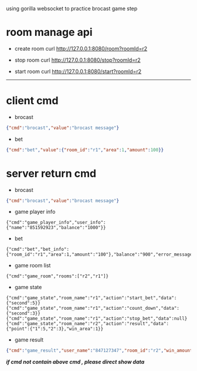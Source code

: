 using gorilla websocket to practice brocast game step  

# room manage api

- create room  curl http://127.0.0.1:8080/room?roomId=r2

- stop room curl http://127.0.0.1:8080/stop?roomId=r2

- start room curl http://127.0.0.1:8080/start?roomId=r2


---



# client cmd

- brocast 
```json
{"cmd":"brocast","value":"brocast message"}
```


- bet

```json
{"cmd":"bet","value":{"room_id":"r1","area":1,"amount":100}}
```


# server return cmd 


- brocast 
```json
{"cmd":"brocast","value":"brocast message"}
```


- game player info
```
{"cmd":"game_player_info","user_info":{"name":"851592923","balance":"1000"}}

```

- bet

```
{"cmd":"bet","bet_info":{"room_id":"r1","area":1,"amount":"100"},"balance":"900","error_message":""}
```



- game room list

```
{"cmd":"game_room","rooms":["r2","r1"]}
```

- game state

```
{"cmd":"game_state","room_name":"r1","action":"start_bet","data":{"second":5}}
{"cmd":"game_state","room_name":"r1","action":"count_down","data":{"second":3}}
{"cmd":"game_state","room_name":"r1","action":"stop_bet","data":null}
{"cmd":"game_state","room_name":"r2","action":"result","data":{"point":{"1":5,"2":3},"win_area":1}}

```

- game result

```json
{"cmd":"game_result","user_name":"847127347","room_id":"r2","win_amount":"20","balance":"1010"}
```


**_if cmd not contain above cmd  , please direct show data_**
